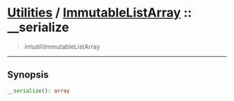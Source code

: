 # [Utilities](util.md) / [ImmutableListArray](util-ImmutableListArray.md) :: __serialize
 > im\util\ImmutableListArray
____

## Synopsis
```php
__serialize(): array
```
